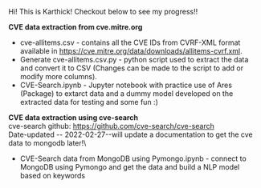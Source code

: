 Hi! This is Karthick! Checkout below to see my progress!!

**CVE data extraction from cve.mitre.org**
* cve-allitems.csv - contains all the CVE IDs from CVRF-XML format available in https://cve.mitre.org/data/downloads/allitems-cvrf.xml.
* Generate cve-allitems.csv.py - python script used to extract the data and convert it to CSV (Changes can be made to the script to add or modify more columns).
* CVE-Search.ipynb - Jupyter notebook with practice use of Ares (Package) to extarct data and a dummy model developed on the extracted data for testing and some fun :)

**CVE data extraction using cve-search**\
cve-search github: https://github.com/cve-search/cve-search \
Date-updated -- 2022-02-27--will update a documentation to get the cve data to mongodb later!\
* CVE-Search data from MongoDB using Pymongo.ipynb - connect to MongoDB using Pymongo and get the data and build a NLP model based on keywords


